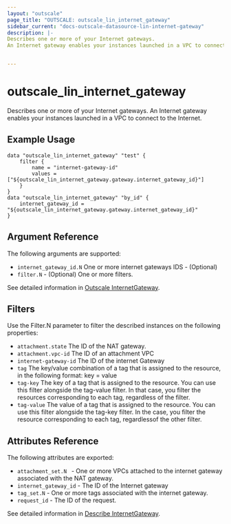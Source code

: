 ```yaml
---
layout: "outscale"
page_title: "OUTSCALE: outscale_lin_internet_gateway"
sidebar_current: "docs-outscale-datasource-lin-internet-gateway"
description: |-
Describes one or more of your Internet gateways.
An Internet gateway enables your instances launched in a VPC to connect to the Internet. By default, a VPC includes an Internet gateway, and each subnet is public. Every instance launched within a default subnet has a private and a public IP addresses.


---
```


# outscale_lin_internet_gateway

Describes one or more of your Internet gateways.
An Internet gateway enables your instances launched in a VPC to connect to the Internet.


## Example Usage

```hcl
data "outscale_lin_internet_gateway" "test" {
	filter {
		name = "internet-gateway-id"
		values = ["${outscale_lin_internet_gateway.gateway.internet_gateway_id}"]
	}
}
data "outscale_lin_internet_gateway" "by_id" {
	internet_gateway_id = "${outscale_lin_internet_gateway.gateway.internet_gateway_id}"
}
```

## Argument Reference

The following arguments are supported:

* `internet_gateway_id.N` One or more internet gateways IDS - (Optional)
* `filter.N` - (Optional) One or more filters.

See detailed information in [Outscale InternetGateway](http://docs.outscale.com/api_fcu/operations/Action_DescribeInternetGateways_get.html#_api_fcu-action_describeinternetgateways_get).

## Filters

Use the Filter.N parameter to filter the described instances on the following properties:

* `attachment.state`  The ID of the NAT gateway.
* `attachment.vpc-id` The ID of an attachment VPC
* `internet-gateway-id` The ID of the internet Gateway
* `tag` The key/value combination of a tag that is assigned to the resource, in the following format: key = value
* `tag-key` The key of a tag that is assigned to the resource. You can use this filter alongside the tag-value filter. In that case, you filter the resources corresponding to each tag, regardless of the filter.
* `tag-value` The value of a tag that is assigned to the resource. You can use this filter alongside the tag-key filter. In the case, you filter the resource corresponding to each tag, regardlessof the other filter.



## Attributes Reference

The following attributes are exported:

* `attachment_set.N ` - One or more VPCs attached to the internet gateway associated with the NAT gateway.
* `internet_gateway_id` - The ID of the Internet gateway
* `tag_set.N` - One or more tags associated with the internet gateway.
* `request_id` - The ID of the request.

See detailed information in [Describe InternetGateway](http://docs.outscale.com/api_fcu/operations/Action_DescribeNatGateways_get.html#_api_fcu-action_describenatgateways_get).
